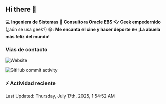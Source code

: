 ## Hi there 👋

:computer: **Ingeniera de Sistemas**
:pencil: **Consultora Oracle EBS**
:eyeglasses: **Geek empedernido** (¿aún se usa geek?)
😁: **Me encanta el cine y hacer deporte**
:family: **¡La abuela más feliz del mundo!**

### Vias de contacto
![Website](https://img.shields.io/badge/claudiaximena1.com-up-green?style=for-the_badge)

![GitHub commit activity](https://img.shields.io/github/commit-activity/m/ClaudiaXimena1/ClaudiaXimena1)

### :zap: Actividad reciente
<!--RECENT_ACTIVITY:start-->
<!--RECENT_ACTIVITY:end-->
<!--RECENT_ACTIVITY:last_update-->
Last Updated: Thursday, July 17th, 2025, 1:54:52 AM
<!--RECENT_ACTIVITY:last_update_end-->

